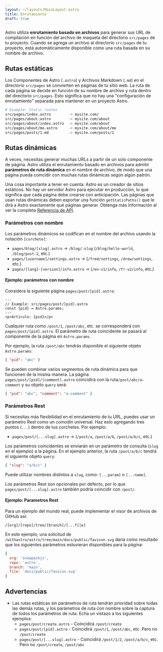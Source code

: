 ```yaml
---
layout: ~/layouts/MainLayout.astro
title: Enrutamiento
draft: true
---
```


Astro utiliza **enrutamiento basado en archivos** para generar sus URL de compilación en función del archivo de maqueta del directorio `src/pages` de tu proyecto. Cuando se agrega un archivo al directorio `src/pages` de tu proyecto, está automáticamente disponible como una ruta basada en su nombre de archivo.

## Rutas estáticas

Los Componentes de Astro (`.astro`) y Archivos Markdown (`.md`) en el directorio `src/pages` se convierten en páginas de tu sitio web. La ruta de cada página se decide en función de su nombre de archivo y ruta dentro del directorio `src/pages`. Esto significa que no hay una "configuración de enrutamiento" separada para mantener en un proyecto Astro.

```bash
# Example: Static routes
src/pages/index.astro        -> mysite.com/
src/pages/about.astro        -> mysite.com/about
src/pages/about/index.astro  -> mysite.com/about
src/pages/about/me.astro     -> mysite.com/about/me
src/pages/posts/1.md         -> mysite.com/posts/1
```

## Rutas dinámicas

A veces, necesitas generar muchas URLs a partir de un solo componente de página. Astro utiliza el enrutamiento basado en archivos para admitir **parámetros de ruta dinámica** en el nombre de archivo, de modo que una página pueda coincidir con muchas rutas dinámicas según algún patrón.

Una cosa importante a tener en cuenta: Astro es un creador de sitios estáticos. No hay un servidor Astro para ejecutar en producción, lo que significa que cada página debe crearse con anticipación. Las páginas que usan rutas dinámicas deben exportar una función `getStaticPaths()` que le dirá a Astro exactamente qué páginas generar. Obtenga más información al ver la completa [Referencia de API](/es/reference/api-reference#getstaticpaths).

### Parámetros con nombre

Los parámetros dinámicos se codifican en el nombre del archivo usando la notación `[corchete]`:

- `pages/blog/[slug].astro` → `/blog/:slug` (`/blog/hello-world`, `/blog/post-2`, etc.)
- `pages/[username]/settings.astro` → (`/fred/settings`, `/drew/settings`, etc.)
- `pages/[lang]-[version]/info.astro` → (`/en-v1/info`, `/fr-v2/info`, etc.)

#### Ejemplo: parámetros con nombre

Considera la siguiente página `pages/post/[pid].astro`:

```astro
---
// Example: src/pages/post/[pid].astro
const {pid} = Astro.params;
---
<p>Artículo: {pid}</p>
```

Cualquier ruta como `/post/1`, `/post/abc`, etc. se corresponderá con `pages/post/[pid].astro`. El parámetro de ruta coincidente se pasará al componente de la página en `Astro.params`.

Por ejemplo, la ruta `/post/abc` tendrás disponible el siguiente objeto `Astro.params`:

```json
{ "pid": "abc" }
```

Se pueden combinar varios segmentos de ruta dinámica para que funcionen de la misma manera. La página `pages/post/[pid]/[comment].astro` coincidirá con la ruta`/post/abc/a-comment` y su objeto `query` será:

```json
{ "pid": "abc", "comment": "a-comment" }
```

### Parámetros Rest

Si necesitas más flexibilidad en el enrutamiento de tu URL, puedes usar un parámetro Rest como un comodín universal. Haz esto agregando tres puntos (`...`) dentro de tus corchetes. Por ejemplo:

- `pages/post/[...slug].astro` → (`/post/a`, `/post/a/b`, `/post/a/b/c`, etc.)

Los parámetros coincidentes se enviarán en un parámetro de consulta (`slug` en el ejemplo) a la página. En el ejemplo anterior, la ruta `/post/a/b/c` tendrá el siguiente objeto `query`:

```json
{ "slug": "a/b/c" }
```

Puede utilizar nombres distintos a `slug`, como: `[...param]` o `[...name]`.

Los parámetros Rest son opcionales por defecto, por lo que `pages/post/[...slug].astro` también podría coincidir con `/post/`.

#### Ejemplo: Parametros Rest

Para un ejemplo del mundo real, puede implementar el visor de archivos de GitHub así:

```
/[org]/[repo]/tree/[branch]/[...file]
```

En este ejemplo, una solicitud de `/withastro/astro/tree/main/docs/public/favicon.svg` daría como resultado que los siguientes parámetros estuvieran disponibles para la página:

```js
{
  org: 'snowpackjs',
  repo: 'astro',
  branch: 'main',
  file: 'docs/public/favicon.svg'
}
```

## Advertencias

- Las rutas estáticas sin parámetros de ruta tendrán prioridad sobre todas las demás rutas, y los parámetros de ruta con nombre sobre la captura de todos los parámetros de ruta. Echa un vistazo a los siguientes ejemplos:
  - `pages/post/create.astro` - Coincidirá `/post/create`
  - `pages/post/[pid].astro` - Coincidirá `/post/1`, `/post/abc`, etc. Pero no `/post/create`
  - `pages/post/[...slug].astro` - Coincidirá `/post/1/2`, `/post/a/b/c`, etc. Pero no `/post/create`, `/post/abc`
